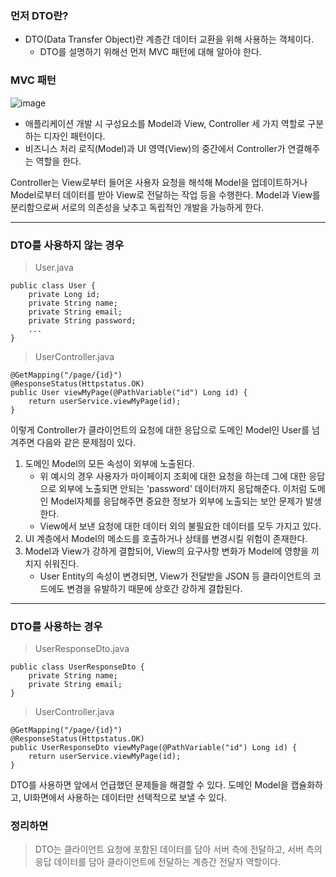 ### 먼저 DTO란?
- DTO(Data Transfer Object)란 계층간 데이터 교환을 위해 사용하는 객체이다. 
    - DTO를 설명하기 위해선 먼저 MVC 패턴에 대해 알아야 한다.

### MVC 패턴
![image](https://velog.velcdn.com/images%2Fminide%2Fpost%2F29966859-4aca-4b35-b238-f9aabf5dfe68%2F300px-Router-MVC-DB.svg.png)
- 애플리케이션 개발 시 구성요소를 Model과 View, Controller 세 가지 역할로 구분하는 디자인 패턴이다.          
- 비즈니스 처리 로직(Model)과 UI 영역(View)의 중간에서 Controller가 연결해주는 역할을 한다.

Controller는 View로부터 들어온 사용자 요청을 해석해 Model을 업데이트하거나 Model로부터 데이터를 받아 View로 전달하는 작업 등을 수행한다.
Model과 View를 분리함으로써 서로의 의존성을 낮추고 독립적인 개발을 가능하게 한다.

--------------------------------------------------------
### DTO를 사용하지 않는 경우
> User.java
```
public class User {
    private Long id;
    private String name;
    private String email;
    private String password;
    ...
}
```
> UserController.java
```
@GetMapping("/page/{id}")
@ResponseStatus(Httpstatus.OK)
public User viewMyPage(@PathVariable("id") Long id) {
    return userService.viewMyPage(id);
}
```
이렇게 Controller가 클라이언트의 요청에 대한 응답으로 도메인 Model인 User를 넘겨주면 다음와 같은 문제점이 있다.
1. 도메인 Model의 모든 속성이 외부에 노출된다.
    - 위 예시의 경우 사용자가 마이페이지 조회에 대한 요청을 하는데 그에 대한 응답으로 외부에 노출되면 안되는 'password' 데이터까지 응답해준다. 이처럼 도메인 Model자체를 응답해주면 중요한 정보가 외부에 노출되는 보안 문제가 발생한다.
    - View에서 보낸 요청에 대한 데이터 외의 불필요한 데이터를 모두 가지고 있다.
2. UI 계층에서 Model의 메소드를 호출하거나 상태를 변경시킬 위험이 존재한다.
3. Model과 View가 강하게 결합되어, View의 요구사항 변화가 Model에 영향을 끼치지 쉬워진다.
    - User Entity의 속성이 변경되면, View가 전달받을 JSON 등 클라이언트의 코드에도 변경을 유발하기 때문에 상호간 강하게 결합된다.
----
### DTO를 사용하는 경우
> UserResponseDto.java
```
public class UserResponseDto {
    private String name;
    private String email;
}
```
> UserController.java
```
@GetMapping("/page/{id}")
@ResponseStatus(Httpstatus.OK)
public UserResponseDto viewMyPage(@PathVariable("id") Long id) {
    return userService.viewMyPage(id);
}
```
DTO를 사용하면 앞에서 언급했던 문제들을 해결할 수 있다. 도메인 Model을 캡슐화하고, UI화면에서 사용하는 데이터만 선택적으로 보낼 수 있다.
### 정리하면
> DTO는 클라이언트 요청에 포함된 데이터를 담아 서버 측에 전달하고, 서버 측의 응답 데이터를 담아 클라이언트에 전달하는 계층간 전달자 역할이다.



